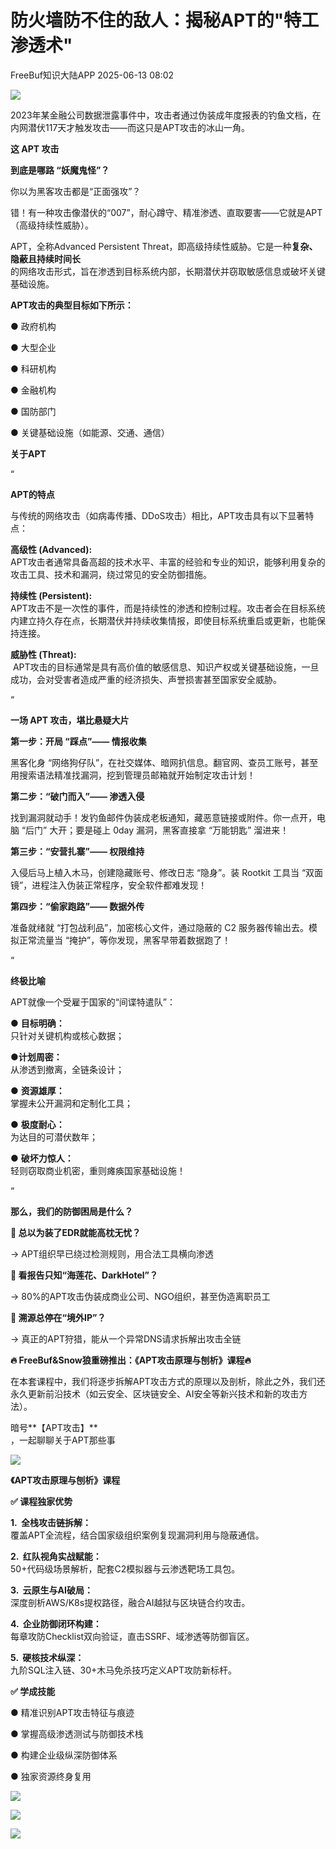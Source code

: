 #  防火墙防不住的敌人：揭秘APT的"特工渗透术"  
 FreeBuf知识大陆APP   2025-06-13 08:02  
  
![](https://mmbiz.qpic.cn/mmbiz_png/HaJr68L1tTRqukuicpt7o9ZvRmYicXtLI6Wnd4R0wcPYKO7nxib1nOPMxEYFlbc2bADkhQeOrgicyk13Q9HO7SFnrQ/640?wx_fmt=png&from=appmsg "")  
  
  
2023年某金融公司数据泄露事件中，攻击者通过伪装成年度报表的钓鱼文档，在内网潜伏117天才触发攻击——而这只是APT攻击的冰山一角。  
  
  
  
  
  
**这 APT 攻击**  
  
**到底是哪路 “妖魔鬼怪”？**  
  
你以为黑客攻击都是“正面强攻”？  
  
  
错！有一种攻击像潜伏的“007”，耐心蹲守、精准渗透、直取要害——它就是APT（高级持续性威胁）。  
  
APT，全称Advanced Persistent Threat，即高级持续性威胁。它是一种**复杂、隐蔽且持续时间长**  
的网络攻击形式，旨在渗透到目标系统内部，长期潜伏并窃取敏感信息或破坏关键基础设施。  
  
  
**APT攻击的典型目标如下所示：**  
  
● 政府机构  
  
● 大型企业  
  
● 科研机构  
  
● 金融机构  
  
● 国防部门  
  
● 关键基础设施（如能源、交通、通信）  
  
  
  
  
  
  
  
**关于APT**  
  
  
“  
  
**APT的特点**  
  
与传统的网络攻击（如病毒传播、DDoS攻击）相比，APT攻击具有以下显著特点：  
  
  
**高级性 (Advanced):**  
APT攻击者通常具备高超的技术水平、丰富的经验和专业的知识，能够利用复杂的攻击工具、技术和漏洞，绕过常见的安全防御措施。  
  
  
**持续性 (Persistent):**  
APT攻击不是一次性的事件，而是持续性的渗透和控制过程。攻击者会在目标系统内建立持久存在点，长期潜伏并持续收集情报，即使目标系统重启或更新，也能保持连接。  
  
  
**威胁性 (Threat):**  
 APT攻击的目标通常是具有高价值的敏感信息、知识产权或关键基础设施，一旦成功，会对受害者造成严重的经济损失、声誉损害甚至国家安全威胁。  
  
  
“  
  
**一场 APT 攻击，堪比悬疑大片**  
  
  
**第一步：开局 “踩点”—— 情报收集**  
  
黑客化身 “网络狗仔队”，在社交媒体、暗网扒信息。翻官网、查员工账号，甚至用搜索语法精准找漏洞，挖到管理员邮箱就开始制定攻击计划！  
  
  
**第二步：“破门而入”—— 渗透入侵**  
  
找到漏洞就动手！发钓鱼邮件伪装成老板通知，藏恶意链接或附件。你一点开，电脑 “后门” 大开；要是碰上 0day 漏洞，黑客直接拿 “万能钥匙” 溜进来！  
  
  
**第三步：“安营扎寨”—— 权限维持**  
  
入侵后马上植入木马，创建隐藏账号、修改日志 “隐身”。装 Rootkit 工具当 “双面镜”，进程注入伪装正常程序，安全软件都难发现！  
  
  
**第四步：“偷家跑路”—— 数据外传**  
  
准备就绪就 “打包战利品”，加密核心文件，通过隐蔽的 C2 服务器传输出去。模拟正常流量当 “掩护”，等你发现，黑客早带着数据跑了！  
  
  
“  
  
**终极比喻**  
  
APT就像一个受雇于国家的“间谍特遣队”：  
  
● **目标明确：**  
只针对关键机构或核心数据；  
  
●**计划周密：**  
从渗透到撤离，全链条设计；  
  
● **资源雄厚：**  
掌握未公开漏洞和定制化工具；  
  
● **极度耐心：**  
为达目的可潜伏数年；  
  
● **破坏力惊人：**  
轻则窃取商业机密，重则瘫痪国家基础设施！  
  
  
“  
  
**那么，我们的防御困局是什么？**  
  
**🔻 总以为装了EDR就能高枕无忧？**  
  
→ APT组织早已绕过检测规则，用合法工具横向渗透    
  
  
**🔻 看报告只知“海莲花、DarkHotel”？**  
  
→ 80%的APT攻击伪装成商业公司、NGO组织，甚至伪造离职员工    
  
  
**🔻 溯源总停在“境外IP”？**  
  
→ 真正的APT狩猎，能从一个异常DNS请求拆解出攻击全链  
  
  
**🔥 FreeBuf&Snow狼重磅推出：《APT攻击原理与刨析》课程🔥**  
  
  
在本套课程中，我们将逐步拆解APT攻击方式的原理以及剖析，除此之外，我们还永久更新前沿技术（如云安全、区块链安全、AI安全等新兴技术和新的攻击方法）。  
  
暗号**【APT攻击】**  
，一起聊聊关于APT那些事  
  
![](https://mmbiz.qpic.cn/mmbiz_jpg/HaJr68L1tTRqukuicpt7o9ZvRmYicXtLI6RZ6TvJCJ4JXhkAN8EAdiaqibhGhcABPUtNrRElncpADiaypqNYgjXrxhw/640?wx_fmt=jpeg&from=appmsg "")  
  
  
  
  
  
  
  
**《APT攻击原理与刨析》课程**  
  
  
**✅ 课程独家优势**  
  
**1.  全栈攻击链拆解：**  
覆盖APT全流程，结合国家级组织案例复现漏洞利用与隐蔽通信。  
  
**2.  红队视角实战赋能：**  
50+代码级场景解析，配套C2模拟器与云渗透靶场工具包。  
  
**3.  云原生与AI破局：**  
深度剖析AWS/K8s提权路径，融合AI越狱与区块链合约攻击。  
  
**4.  企业防御闭环构建：**  
每章攻防Checklist双向验证，直击SSRF、域渗透等防御盲区。  
  
**5.  硬核技术纵深：**  
九阶SQL注入链、30+木马免杀技巧定义APT攻防新标杆。  
  
  
**✅ 学成技能**  
  
● 精准识别APT攻击特征与痕迹  
  
● 掌握高级渗透测试与防御技术栈  
  
● 构建企业级纵深防御体系  
  
● 独家资源终身复用  
  
![](https://mmbiz.qpic.cn/mmbiz_png/HaJr68L1tTRqukuicpt7o9ZvRmYicXtLI663ibHViaT1quIm1JFePhibcPmIzlPiaiaiafKtCP9QsEVa5UE9KuRl9G9YUQ/640?wx_fmt=png&from=appmsg "")  
  
![](https://mmbiz.qpic.cn/mmbiz_png/HaJr68L1tTRqukuicpt7o9ZvRmYicXtLI62rEiasuADeRzazRUrhT6Gu6ssSq9LSbLqzDV56eAnvC4QwKQFF8b0RQ/640?wx_fmt=png&from=appmsg "")  
  
![](https://mmbiz.qpic.cn/mmbiz_png/HaJr68L1tTRqukuicpt7o9ZvRmYicXtLI6JoyaFOyVrHoJeCq3wvDEuNkh9LGyxAPUib1TFCFLXAPz21OsCrib8YEg/640?wx_fmt=png&from=appmsg "")  
  
  
  
